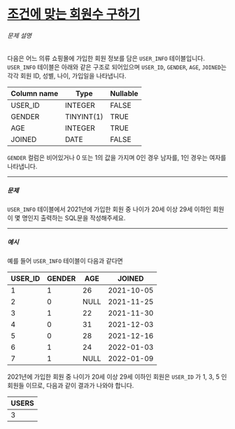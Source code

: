 # [조건에 맞는 회원수 구하기](https://school.programmers.co.kr/learn/courses/30/lessons/131535)


###### 문제 설명


다음은 어느 의류 쇼핑몰에 가입한 회원 정보를 담은 `USER_INFO` 테이블입니다. `USER_INFO` 테이블은 아래와 같은 구조로 되어있으며 `USER_ID`, `GENDER`, `AGE`, `JOINED`는 각각 회원 ID, 성별, 나이, 가입일을 나타냅니다.




| Column name | Type | Nullable |
| --- | --- | --- |
| USER\_ID | INTEGER | FALSE |
| GENDER | TINYINT(1\) | TRUE |
| AGE | INTEGER | TRUE |
| JOINED | DATE | FALSE |


`GENDER` 컬럼은 비어있거나 0 또는 1의 값을 가지며 0인 경우 남자를, 1인 경우는 여자를 나타냅니다.




---


##### 문제


`USER_INFO` 테이블에서 2021년에 가입한 회원 중 나이가 20세 이상 29세 이하인 회원이 몇 명인지 출력하는 SQL문을 작성해주세요.




---


##### 예시


예를 들어 `USER_INFO` 테이블이 다음과 같다면




| USER\_ID | GENDER | AGE | JOINED |
| --- | --- | --- | --- |
| 1 | 1 | 26 | 2021\-10\-05 |
| 2 | 0 | NULL | 2021\-11\-25 |
| 3 | 1 | 22 | 2021\-11\-30 |
| 4 | 0 | 31 | 2021\-12\-03 |
| 5 | 0 | 28 | 2021\-12\-16 |
| 6 | 1 | 24 | 2022\-01\-03 |
| 7 | 1 | NULL | 2022\-01\-09 |


2021년에 가입한 회원 중 나이가 20세 이상 29세 이하인 회원은 `USER_ID` 가 1, 3, 5 인 회원들 이므로, 다음과 같이 결과가 나와야 합니다.




| USERS |
| --- |
| 3 |


